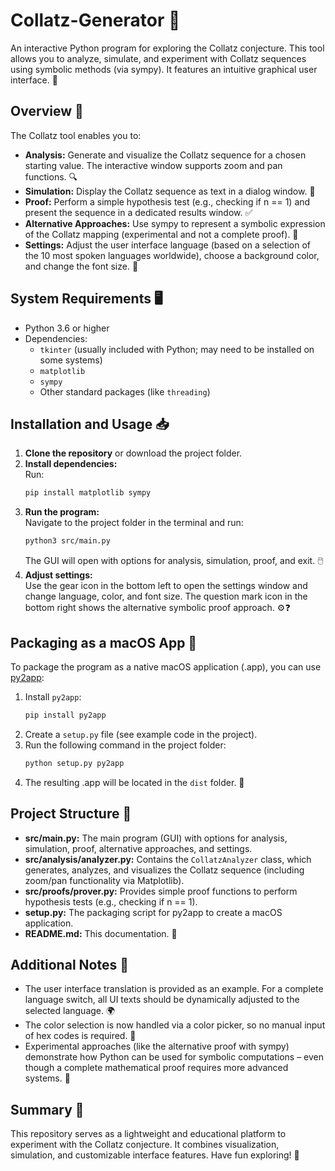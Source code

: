# Collatz-Generator 🚀
An interactive Python program for exploring the Collatz conjecture. This tool allows you to analyze, simulate, and experiment with Collatz sequences using symbolic methods (via sympy). It features an intuitive graphical user interface. 🎨

## Overview 🌟

The Collatz tool enables you to:
- **Analysis:** Generate and visualize the Collatz sequence for a chosen starting value. The interactive window supports zoom and pan functions. 🔍
- **Simulation:** Display the Collatz sequence as text in a dialog window. 📝
- **Proof:** Perform a simple hypothesis test (e.g., checking if n == 1) and present the sequence in a dedicated results window. ✅
- **Alternative Approaches:** Use sympy to represent a symbolic expression of the Collatz mapping (experimental and not a complete proof). 🧪
- **Settings:** Adjust the user interface language (based on a selection of the 10 most spoken languages worldwide), choose a background color, and change the font size. 🌈

## System Requirements 🖥️

- Python 3.6 or higher
- Dependencies:
  - `tkinter` (usually included with Python; may need to be installed on some systems)
  - `matplotlib`
  - `sympy`
  - Other standard packages (like `threading`)

## Installation and Usage 📥

1. **Clone the repository** or download the project folder.
2. **Install dependencies:**  
   Run:
   ```bash
   pip install matplotlib sympy
   ```
3. **Run the program:**  
   Navigate to the project folder in the terminal and run:
   ```bash
   python3 src/main.py
   ```
   The GUI will open with options for analysis, simulation, proof, and exit. 🖱️
4. **Adjust settings:**  
   Use the gear icon in the bottom left to open the settings window and change language, color, and font size. The question mark icon in the bottom right shows the alternative symbolic proof approach. ⚙️❓

## Packaging as a macOS App 🍎

To package the program as a native macOS application (.app), you can use [py2app](https://py2app.readthedocs.io/):
1. Install `py2app`:
   ```bash
   pip install py2app
   ```
2. Create a `setup.py` file (see example code in the project).
3. Run the following command in the project folder:
   ```bash
   python setup.py py2app
   ```
4. The resulting .app will be located in the `dist` folder. 📂

## Project Structure 📂

- **src/main.py:** The main program (GUI) with options for analysis, simulation, proof, alternative approaches, and settings.
- **src/analysis/analyzer.py:** Contains the `CollatzAnalyzer` class, which generates, analyzes, and visualizes the Collatz sequence (including zoom/pan functionality via Matplotlib).
- **src/proofs/prover.py:** Provides simple proof functions to perform hypothesis tests (e.g., checking if n == 1).
- **setup.py:** The packaging script for py2app to create a macOS application.
- **README.md:** This documentation. 📖

## Additional Notes 📝

- The user interface translation is provided as an example. For a complete language switch, all UI texts should be dynamically adjusted to the selected language. 🌍
- The color selection is now handled via a color picker, so no manual input of hex codes is required. 🎨
- Experimental approaches (like the alternative proof with sympy) demonstrate how Python can be used for symbolic computations – even though a complete mathematical proof requires more advanced systems. 🧠

## Summary 🏁

This repository serves as a lightweight and educational platform to experiment with the Collatz conjecture. It combines visualization, simulation, and customizable interface features. Have fun exploring! 🎉